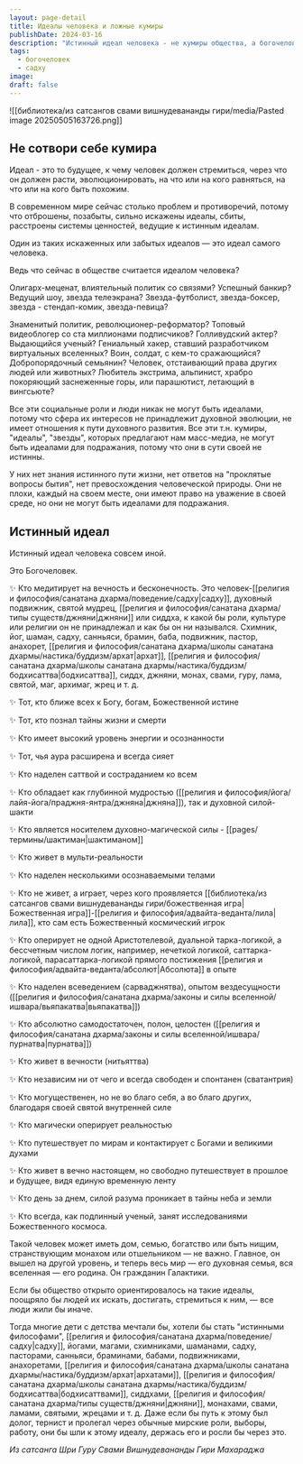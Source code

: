 ```yaml
---
layout: page-detail
title: Идеалы человека и ложные кумиры
publishDate: 2024-03-16
description: "Истинный идеал человека - не кумиры общества, а богочеловек: садху, святой, мудрец, достигший единства с Божественным, обладающий мудростью, силой, состраданием и внутренней свободой. Современные социальные идеалы не ведут к духовной эволюции, только подлинный духовный путь раскрывает высший смысл и потенциал человека. Общество, ориентированное на такие идеалы, способно преобразиться и привести людей к истинному развитию."
tags:
  - богочеловек
  - садху
image: 
draft: false
---
```

![[библиотека/из сатсангов свами вишнудевананды гири/media/Pasted image 20250505163726.png]]
  
## Не сотвори себе кумира 

 Идеал - это то будущее, к чему человек должен стремиться, через что он должен расти, эволюционировать, на что или на кого равняться, на что или на кого быть похожим.

 В современном мире сейчас столько проблем и противоречий, потому что отброшены, позабыты, сильно искажены идеалы, сбиты, расстроены системы ценностей, ведущие к истинным идеалам.

 Один из таких искаженных или забытых идеалов — это идеал самого человека.

 Ведь что сейчас в обществе считается идеалом человека?

 Олигарх-меценат, влиятельный политик со связями? Успешный банкир? Ведущий шоу, звезда телеэкрана? Звезда-футболист, звезда-боксер, звезда - стендап-комик, звезда-певица?

 Знаменитый политик, революционер-реформатор? Топовый видеоблогер со ста миллионами подписчиков? Голливудский актер? Выдающийся ученый? Гениальный хакер, ставший разработчиком виртуальных вселенных? Воин, солдат, с кем-то сражающийся? Добропорядочный семьянин? Человек, отстаивающий права других людей или животных? Любитель экстрима, альпинист, храбро покоряющий заснеженные горы, или парашютист, летающий в вингсьюте?

 Все эти социальные роли и люди никак не могут быть идеалами, потому что сфера их интересов не принадлежит духовной эволюции, не имеет отношения к пути духовного развития. Все эти т.н. кумиры, "идеалы", "звезды", которых предлагают нам масс-медиа, не могут быть идеалами для подражания, потому что они в сути своей не истинны.

 У них нет знания истинного пути жизни, нет ответов на "проклятые вопросы бытия", нет превосхождения человеческой природы. Они не плохи, каждый на своем месте, они имеют право на уважение в своей среде, но они не могут быть идеалами для подражания.

## Истинный идеал

 Истинный идеал человека совсем иной.

 Это Богочеловек.

 ✨ Кто медитирует на вечность и бесконечность. Это человек-[[религия и философия/санатана дхарма/поведение/садху|садху]], духовный подвижник, святой мудрец, [[религия и философия/санатана дхарма/типы существ/джняни|джняни]] или сиддха, к какой бы роли, культуре или религии он не принадлежал и как бы он ни назывался. Схимник, йог, шаман, садху, санньяси, брамин, баба, подвижник, пастор, анахорет, [[религия и философия/санатана дхарма/школы санатана дхармы/настика/буддизм/архат|архат]], [[религия и философия/санатана дхарма/школы санатана дхармы/настика/буддизм/бодхисаттва|бодхисаттва]], сиддх, джняни, монах, свами, гуру, лама, святой, маг, архимаг, жрец и т. д.

 ✨ Тот, кто ближе всех к Богу, богам, Божественной истине

 ✨ Тот, кто познал тайны жизни и смерти

 ✨ Кто имеет высокий уровень энергии и осознанности

 ✨ Тот, чья аура расширена и всегда сияет

 ✨ Кто наделен саттвой и состраданием ко всем

 ✨ Кто обладает как глубинной мудростью ([[религия и философия/йога/лайя-йога/праджня-янтра/джняна|джняна]]), так и духовной силой-шакти

 ✨ Кто является носителем духовно-магической силы - [[pages/термины/шактиман|шактиманом]]

 ✨ Кто живет в мульти-реальности

 ✨ Кто наделен несколькими осознаваемыми телами

 ✨ Кто не живет, а играет, через кого проявляется [[библиотека/из сатсангов свами вишнудевананды гири/божественная игра|Божественная игра]]-[[религия и философия/адвайта-веданта/лила|лила]], кто сам есть Божественный космический игрок

 ✨ Кто оперирует не одной Аристотелевой, дуальной тарка-логикой, а бессчетным числом логик, например, нечеткой логикой, саттарка-логикой, парасаттарка-логикой прямого постижения [[религия и философия/адвайта-веданта/абсолют|Абсолюта]] в опыте

 ✨ Кто наделен всеведением (сарваджнятва), опытом вездесущности ([[религия и философия/санатана дхарма/законы и силы вселенной/ишвара/вьяпакатва|вьяпакатва]])

 ✨ Кто абсолютно самодостаточен, полон, целостен ([[религия и философия/санатана дхарма/законы и силы вселенной/ишвара/пурнатва|пурнатва]])

 ✨ Кто живет в вечности (нитьяттва)

 ✨ Кто независим ни от чего и всегда свободен и спонтанен (сватантрия)

 ✨ Кто могущественен, но не во благо себя, а во благо других, благодаря своей святой внутренней силе

 ✨ Кто магически оперирует реальностью

 ✨ Кто путешествует по мирам и контактирует с Богами и великими духами

 ✨ Кто живет в вечно настоящем, но свободно путешествует в прошлое и будущее, видя единую временную ленту

 ✨ Кто день за днем, силой разума проникает в тайны неба и земли

 ✨ Кто всегда, как подлинный ученый, занят исследованиями Божественного космоса.

 Такой человек может иметь дом, семью, богатство или быть нищим, странствующим монахом или отшельником — не важно. Главное, он вышел на другой уровень, и теперь весь мир — его духовная семья, вся вселенная — его родина. Он гражданин Галактики.

 Если бы общество открыто ориентировалось на такие идеалы, поощряло бы людей их искать, достигать, стремиться к ним, — все люди жили бы иначе.

 Тогда многие дети с детства мечтали бы, хотели бы стать "истинными философами", [[религия и философия/санатана дхарма/поведение/садху|садху]], йогами, магами, схимниками, шаманами, садху, пасторами, санньяси, браминами, бабами, подвижниками, анахоретами, [[религия и философия/санатана дхарма/школы санатана дхармы/настика/буддизм/архат|архатами]], [[религия и философия/санатана дхарма/школы санатана дхармы/настика/буддизм/бодхисаттва|бодхисаттвами]], сиддхами, [[религия и философия/санатана дхарма/типы существ/джняни|джняни]], монахами, свами, ламами, святыми, жрецами и т. д. Даже если бы путь к этому был долог, тернист и пролегал через обычные мирские роли, выборы, работу, они бы шли к этому идеалу, держась его и росли бы через это.

*Из сатсанга Шри Гуру Свами Вишнудевананды Гири Махараджа*
